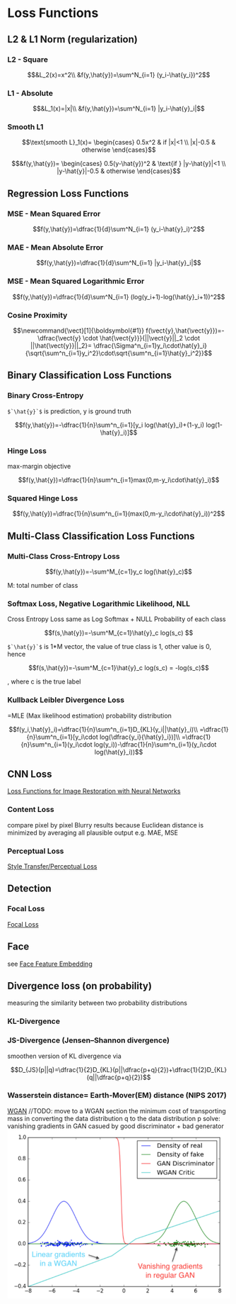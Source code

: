 # Loss Functions
## L2 & L1 Norm (regularization)
### L2 - Square
```math
&L_2(x)=x^2\\
&f(y,\hat{y})=\sum^N_{i=1} (y_i-\hat{y_i})^2
```
### L1 - Absolute
```math
&L_1(x)=|x|\\
&f(y,\hat{y})=\sum^N_{i=1} |y_i-\hat{y}_i|
```
### Smooth L1
```math
\text{smooth L}_1(x)=
\begin{cases}
0.5x^2   & if |x|<1 \\
|x|-0.5  & otherwise
\end{cases}
```
```math
&f(y,\hat{y})=
\begin{cases}
0.5(y-\hat{y})^2   & \text{if } |y-\hat{y}|<1 \\
|y-\hat{y}|-0.5    & otherwise
\end{cases}
```
## Regression Loss Functions
### MSE - Mean Squared Error
```math
f(y,\hat{y})=\dfrac{1}{d}\sum^N_{i=1} (y_i-\hat{y}_i)^2
```
### MAE - Mean Absolute Error
```math
f(y,\hat{y})=\dfrac{1}{d}\sum^N_{i=1} |y_i-\hat{y}_i|
```
### MSE - Mean Squared Logarithmic Error
```math
f(y,\hat{y})=\dfrac{1}{d}\sum^N_{i=1} (log(y_i+1)-log(\hat{y}_i+1))^2
```
### Cosine Proximity
```math
\newcommand{\vect}[1]{\boldsymbol{#1}}
f(\vect{y},\hat{\vect{y}})=-\dfrac{\vect{y} \cdot \hat{\vect{y}}}{||\vect{y}||_2 \cdot ||\hat{\vect{y}}||_2}= \dfrac{\Sigma^n_{i=1}y_i\cdot\hat{y}_i}{\sqrt{\sum^n_{i=1}y_i^2}\cdot\sqrt{\sum^n_{i=1}\hat{y}_i^2}}
```

## Binary Classification Loss Functions
### Binary Cross-Entropy
``$`\hat{y}`$`` is prediction, y is ground truth
```math
f(y,\hat{y})=-\dfrac{1}{n}\sum^n_{i=1}[y_i log(\hat{y}_i)+(1-y_i) log(1-\hat{y}_i)]
```
### Hinge Loss
max-margin objective
```math
f(y,\hat{y})=\dfrac{1}{n}\sum^n_{i=1}max(0,m-y_i\cdot\hat{y}_i)
```
### Squared Hinge Loss
```math
f(y,\hat{y})=\dfrac{1}{n}\sum^n_{i=1}(max(0,m-y_i\cdot\hat{y}_i))^2
```

## Multi-Class Classification Loss Functions
### Multi-Class Cross-Entropy Loss
```math
f(y,\hat{y})=-\sum^M_{c=1}y_c log(\hat{y}_c)
```
M: total number of class
### Softmax Loss, Negative Logarithmic Likelihood, NLL
Cross Entropy Loss same as Log Softmax + NULL
Probability of each class
```math
f(s,\hat{y})=-\sum^M_{c=1}\hat{y}_c log(s_c) 
```
``$`\hat{y}`$`` is 1*M vector, the value of true class is 1, other value is 0, hence
```math
f(s,\hat{y})=-\sum^M_{c=1}\hat{y}_c log(s_c) = -log(s_c)
```
, where c is the true label
### Kullback Leibler Divergence Loss
=MLE (Max likelihood estimation)
probability distribution
```math
f(y_i,\hat{y}_i)=\dfrac{1}{n}\sum^n_{i=1}D_{KL}(y_i||\hat{y}_i)\\
=\dfrac{1}{n}\sum^n_{i=1}[y_i\cdot log(\dfrac{y_i}{\hat{y}_i})]\\
=\dfrac{1}{n}\sum^n_{i=1}(y_i\cdot log(y_i))-\dfrac{1}{n}\sum^n_{i=1}(y_i\cdot log(\hat{y}_i))
```

## CNN Loss
[Loss Functions for Image Restoration with Neural Networks](https://arxiv.org/pdf/1511.08861.pdf)
### Content Loss
compare pixel by pixel
Blurry results because Euclidean distance is minimized by averaging all plausible output
e.g. MAE, MSE
### Perceptual Loss
[Style Transfer/Perceptual Loss](/generative_models/style_transfer#perceptual-loss-eccv-2016)

## Detection
### Focal Loss
[Focal Loss](/CNN/object_detection/focal_loss.md)  

## Face
see [Face Feature Embedding](/CNN/object_detection/face.html#face-feature-embedding)

## Divergence loss (on probability)
measuring the similarity between two probability distributions
### KL-Divergence
### JS-Divergence (Jensen–Shannon divergence)
smoothen version of KL divergence via 
```math
D_{JS}(p||q)=\dfrac{1}{2}D_{KL}(p||\dfrac{p+q}{2})+\dfrac{1}{2}D_{KL}(q||\dfrac{p+q}{2})
```
### Wasserstein distance= Earth-Mover(EM) distance (NIPS 2017)
[WGAN](https://docs.google.com/document/d/19T7L1ZXNq-WNtDqxcaZ8wnb2UXTR8JdaXygqxZS3ifQ/edit#heading=h.j14fnetnl1e)
//TODO: move to a WGAN section
the minimum cost of transporting mass in converting the data distribution q to the data distribution p
solve: vanishing gradients in GAN casued by good discriminator + bad generator
![](img/WGAN_critic.png)

